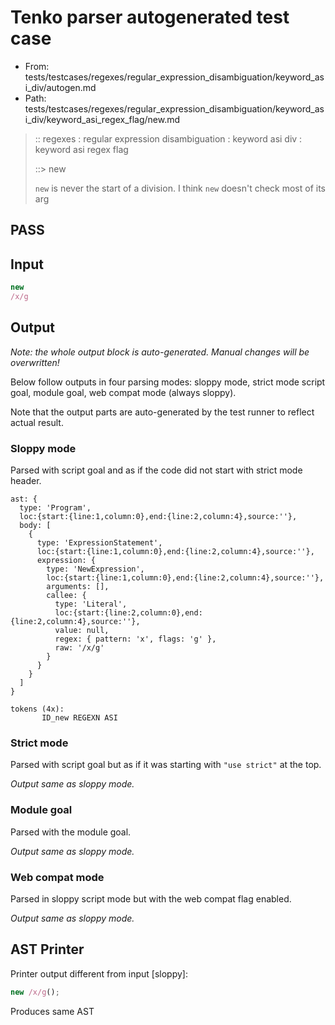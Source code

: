 # Tenko parser autogenerated test case

- From: tests/testcases/regexes/regular_expression_disambiguation/keyword_asi_div/autogen.md
- Path: tests/testcases/regexes/regular_expression_disambiguation/keyword_asi_div/keyword_asi_regex_flag/new.md

> :: regexes : regular expression disambiguation : keyword asi div : keyword asi regex flag
>
> ::> new
>
> `new` is never the start of a division. I think `new` doesn't check most of its arg

## PASS

## Input

`````js
new
/x/g
`````

## Output

_Note: the whole output block is auto-generated. Manual changes will be overwritten!_

Below follow outputs in four parsing modes: sloppy mode, strict mode script goal, module goal, web compat mode (always sloppy).

Note that the output parts are auto-generated by the test runner to reflect actual result.

### Sloppy mode

Parsed with script goal and as if the code did not start with strict mode header.

`````
ast: {
  type: 'Program',
  loc:{start:{line:1,column:0},end:{line:2,column:4},source:''},
  body: [
    {
      type: 'ExpressionStatement',
      loc:{start:{line:1,column:0},end:{line:2,column:4},source:''},
      expression: {
        type: 'NewExpression',
        loc:{start:{line:1,column:0},end:{line:2,column:4},source:''},
        arguments: [],
        callee: {
          type: 'Literal',
          loc:{start:{line:2,column:0},end:{line:2,column:4},source:''},
          value: null,
          regex: { pattern: 'x', flags: 'g' },
          raw: '/x/g'
        }
      }
    }
  ]
}

tokens (4x):
       ID_new REGEXN ASI
`````

### Strict mode

Parsed with script goal but as if it was starting with `"use strict"` at the top.

_Output same as sloppy mode._

### Module goal

Parsed with the module goal.

_Output same as sloppy mode._

### Web compat mode

Parsed in sloppy script mode but with the web compat flag enabled.

_Output same as sloppy mode._

## AST Printer

Printer output different from input [sloppy]:

````js
new /x/g();
````

Produces same AST
